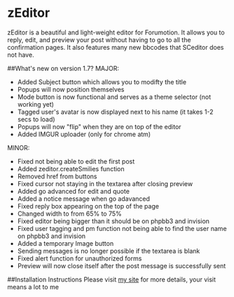 zEditor
=======

zEditor is a beautiful and light-weight editor for Forumotion. It allows you to reply, edit, and preview your post without having to go to all the confirmation pages. It also features many new bbcodes that SCeditor does not have.

##What's new on version 1.7?
MAJOR:
- Added Subject button which allows you to modifty the title
- Popups will now position themselves
- Mode button is now functional and serves as a theme selector (not working yet)
- Tagged user's avatar is now displayed next to his name (it takes 1-2 secs to load)
- Popups will now "flip" when they are on top of the editor
- Added IMGUR uploader (only for chrome atm)

MINOR:
- Fixed not being able to edit the first post
- Added zeditor.createSmilies function
- Removed href from buttons
- Fixed cursor not staying in the textarea after closing preview
- Added go advanced for edit and quote
- Added a notice message when go adavanced
- Fixed reply box appearing on the top of the page
- Changed width to from 65% to 75%
- Fixed editor being bigger than it should be on phpbb3 and invision
- Fixed user tagging and pm function not being able to find the user name on phpbb3 and invision
- Added a temporary Image button
- Sending messages is no longer possible if the textarea is blank
- Fixed alert function for unauthorized forms
- Preview will now close itself after the post message is successfully sent

##Installation Instructions
Please visit [my  site](http://devs.forumvi.com/t187-zeditor-installation-instructions) for more details, your visit means a lot to me

